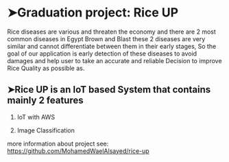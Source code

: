 # ➤Graduation project: Rice UP

Rice diseases are various and threaten the economy and there are 2 most common diseases in Egypt Brown and Blast these 2 diseases are very similar and cannot differentiate between them in their early stages, So the goal of our application is early detection of these diseases to avoid damages and help user to take an accurate and reliable Decision to improve Rice Quality as possible as.

## ➤Rice UP is an IoT based System that contains mainly 2 features

1. IoT with AWS

2. Image Classification

more information about project see: <https://github.com/MohamedWaelAlsayed/rice-up>
